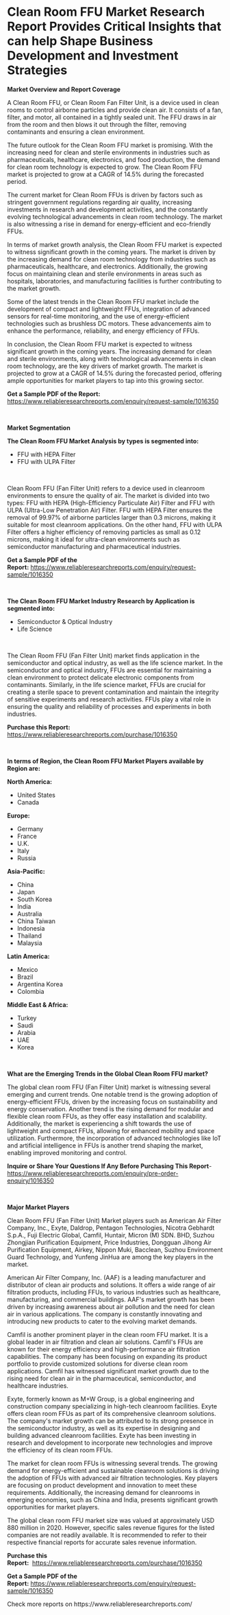 <p><h1>Clean Room FFU Market Research Report Provides Critical Insights that can help Shape Business Development and Investment Strategies</h1></p><p><strong>Market Overview and Report Coverage</strong></p>
<p><p>A Clean Room FFU, or Clean Room Fan Filter Unit, is a device used in clean rooms to control airborne particles and provide clean air. It consists of a fan, filter, and motor, all contained in a tightly sealed unit. The FFU draws in air from the room and then blows it out through the filter, removing contaminants and ensuring a clean environment.</p><p>The future outlook for the Clean Room FFU market is promising. With the increasing need for clean and sterile environments in industries such as pharmaceuticals, healthcare, electronics, and food production, the demand for clean room technology is expected to grow. The Clean Room FFU market is projected to grow at a CAGR of 14.5% during the forecasted period.</p><p>The current market for Clean Room FFUs is driven by factors such as stringent government regulations regarding air quality, increasing investments in research and development activities, and the constantly evolving technological advancements in clean room technology. The market is also witnessing a rise in demand for energy-efficient and eco-friendly FFUs.</p><p>In terms of market growth analysis, the Clean Room FFU market is expected to witness significant growth in the coming years. The market is driven by the increasing demand for clean room technology from industries such as pharmaceuticals, healthcare, and electronics. Additionally, the growing focus on maintaining clean and sterile environments in areas such as hospitals, laboratories, and manufacturing facilities is further contributing to the market growth.</p><p>Some of the latest trends in the Clean Room FFU market include the development of compact and lightweight FFUs, integration of advanced sensors for real-time monitoring, and the use of energy-efficient technologies such as brushless DC motors. These advancements aim to enhance the performance, reliability, and energy efficiency of FFUs.</p><p>In conclusion, the Clean Room FFU market is expected to witness significant growth in the coming years. The increasing demand for clean and sterile environments, along with technological advancements in clean room technology, are the key drivers of market growth. The market is projected to grow at a CAGR of 14.5% during the forecasted period, offering ample opportunities for market players to tap into this growing sector.</p></p>
<p><strong>Get a Sample PDF of the Report:</strong> <a href="https://www.reliableresearchreports.com/enquiry/request-sample/1016350">https://www.reliableresearchreports.com/enquiry/request-sample/1016350</a></p>
<p>&nbsp;</p>
<p><strong>Market Segmentation</strong></p>
<p><strong>The Clean Room FFU Market Analysis by types is segmented into:</strong></p>
<p><ul><li>FFU with HEPA Filter</li><li>FFU with ULPA Filter</li></ul></p>
<p>&nbsp;</p>
<p><p>Clean Room FFU (Fan Filter Unit) refers to a device used in cleanroom environments to ensure the quality of air. The market is divided into two types: FFU with HEPA (High-Efficiency Particulate Air) Filter and FFU with ULPA (Ultra-Low Penetration Air) Filter. FFU with HEPA Filter ensures the removal of 99.97% of airborne particles larger than 0.3 microns, making it suitable for most cleanroom applications. On the other hand, FFU with ULPA Filter offers a higher efficiency of removing particles as small as 0.12 microns, making it ideal for ultra-clean environments such as semiconductor manufacturing and pharmaceutical industries.</p></p>
<p><strong>Get a Sample PDF of the Report:</strong>&nbsp;<a href="https://www.reliableresearchreports.com/enquiry/request-sample/1016350">https://www.reliableresearchreports.com/enquiry/request-sample/1016350</a></p>
<p>&nbsp;</p>
<p><strong>The Clean Room FFU Market Industry Research by Application is segmented into:</strong></p>
<p><ul><li>Semiconductor & Optical Industry</li><li>Life Science</li></ul></p>
<p>&nbsp;</p>
<p><p>The Clean Room FFU (Fan Filter Unit) market finds application in the semiconductor and optical industry, as well as the life science market. In the semiconductor and optical industry, FFUs are essential for maintaining a clean environment to protect delicate electronic components from contaminants. Similarly, in the life science market, FFUs are crucial for creating a sterile space to prevent contamination and maintain the integrity of sensitive experiments and research activities. FFUs play a vital role in ensuring the quality and reliability of processes and experiments in both industries.</p></p>
<p><strong>Purchase this Report:</strong>&nbsp; <a href="https://www.reliableresearchreports.com/purchase/1016350">https://www.reliableresearchreports.com/purchase/1016350</a></p>
<p>&nbsp;</p>
<p><strong>In terms of Region, the Clean Room FFU Market Players available by Region are:</strong></p>
<p>
    <p> <strong> North America: </strong>
        <ul>
            <li>United States</li>
            <li>Canada</li>
        </ul>
        </p> 
    <p> <strong> Europe: </strong>
        <ul>
            <li>Germany</li>
            <li>France</li>
            <li>U.K.</li>
            <li>Italy</li>
            <li>Russia</li>
        </ul>
        </p> 
    <p> <strong> Asia-Pacific: </strong>
        <ul>
            <li>China</li>
            <li>Japan</li>
            <li>South Korea</li>
            <li>India</li>
            <li>Australia</li>
            <li>China Taiwan</li>
            <li>Indonesia</li>
            <li>Thailand</li>
            <li>Malaysia</li>
        </ul>
        </p> 
    <p> <strong> Latin America: </strong>
        <ul>
            <li>Mexico</li>
            <li>Brazil</li>
            <li>Argentina Korea</li>
            <li>Colombia</li>
        </ul>
        </p> 
    <p> <strong> Middle East & Africa: </strong>
        <ul>
            <li>Turkey</li>
            <li>Saudi</li>
            <li>Arabia</li>
            <li>UAE</li>
            <li>Korea</li>
        </ul>
    </p>
    </p>
<p>&nbsp;</p>
<p><strong>What are the Emerging Trends in the Global Clean Room FFU market?</strong></p>
<p><p>The global clean room FFU (Fan Filter Unit) market is witnessing several emerging and current trends. One notable trend is the growing adoption of energy-efficient FFUs, driven by the increasing focus on sustainability and energy conservation. Another trend is the rising demand for modular and flexible clean room FFUs, as they offer easy installation and scalability. Additionally, the market is experiencing a shift towards the use of lightweight and compact FFUs, allowing for enhanced mobility and space utilization. Furthermore, the incorporation of advanced technologies like IoT and artificial intelligence in FFUs is another trend shaping the market, enabling improved monitoring and control.</p></p>
<p><strong>Inquire or Share Your Questions If Any Before Purchasing This Report</strong>- <a href="https://www.reliableresearchreports.com/enquiry/pre-order-enquiry/1016350">https://www.reliableresearchreports.com/enquiry/pre-order-enquiry/1016350</a></p>
<p>&nbsp;</p>
<p><strong>Major Market Players</strong></p>
<p><p>Clean Room FFU (Fan Filter Unit) Market players such as American Air Filter Company, Inc., Exyte, Daldrop, Pentagon Technologies, Nicotra Gebhardt S.p.A., Fuji Electric Global, Camfil, Huntair, Micron (M) SDN. BHD, Suzhou Zhongjian Purification Equipment, Price Industries, Dongguan Jihong Air Purification Equipment, Airkey, Nippon Muki, Bacclean, Suzhou Environment Guard Technology, and Yunfeng JinHua are among the key players in the market. </p><p>American Air Filter Company, Inc. (AAF) is a leading manufacturer and distributor of clean air products and solutions. It offers a wide range of air filtration products, including FFUs, to various industries such as healthcare, manufacturing, and commercial buildings. AAF's market growth has been driven by increasing awareness about air pollution and the need for clean air in various applications. The company is constantly innovating and introducing new products to cater to the evolving market demands.</p><p>Camfil is another prominent player in the clean room FFU market. It is a global leader in air filtration and clean air solutions. Camfil's FFUs are known for their energy efficiency and high-performance air filtration capabilities. The company has been focusing on expanding its product portfolio to provide customized solutions for diverse clean room applications. Camfil has witnessed significant market growth due to the rising need for clean air in the pharmaceutical, semiconductor, and healthcare industries.</p><p>Exyte, formerly known as M+W Group, is a global engineering and construction company specializing in high-tech cleanroom facilities. Exyte offers clean room FFUs as part of its comprehensive cleanroom solutions. The company's market growth can be attributed to its strong presence in the semiconductor industry, as well as its expertise in designing and building advanced cleanroom facilities. Exyte has been investing in research and development to incorporate new technologies and improve the efficiency of its clean room FFUs.</p><p>The market for clean room FFUs is witnessing several trends. The growing demand for energy-efficient and sustainable cleanroom solutions is driving the adoption of FFUs with advanced air filtration technologies. Key players are focusing on product development and innovation to meet these requirements. Additionally, the increasing demand for cleanrooms in emerging economies, such as China and India, presents significant growth opportunities for market players.</p><p>The global clean room FFU market size was valued at approximately USD 880 million in 2020. However, specific sales revenue figures for the listed companies are not readily available. It is recommended to refer to their respective financial reports for accurate sales revenue information.</p></p>
<p><strong>Purchase this Report:</strong>&nbsp;&nbsp;<a href="https://www.reliableresearchreports.com/purchase/1016350">https://www.reliableresearchreports.com/purchase/1016350</a></p>
<p></p>
<p><strong>Get a Sample PDF of the Report:</strong>&nbsp;<a href="https://www.reliableresearchreports.com/enquiry/request-sample/1016350">https://www.reliableresearchreports.com/enquiry/request-sample/1016350</a></p>
<p>Check more reports on https://www.reliableresearchreports.com/</p>